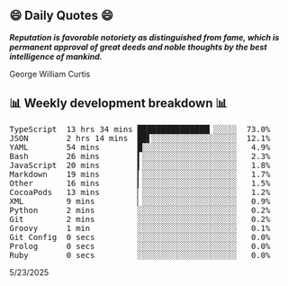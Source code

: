 ## 😄 Daily Quotes 😄

_**Reputation is favorable notoriety as distinguished from fame, which is permanent approval of great deeds and noble thoughts by the best intelligence of mankind.**_

George William Curtis



## 📊 Weekly development breakdown 📊

<pre>TypeScript  13 hrs 34 mins ███████████████▎░░░░░  73.0%
JSON        2 hrs 14 mins  ██▌░░░░░░░░░░░░░░░░░░  12.1%
YAML        54 mins        █░░░░░░░░░░░░░░░░░░░░   4.9%
Bash        26 mins        ▍░░░░░░░░░░░░░░░░░░░░   2.3%
JavaScript  20 mins        ▍░░░░░░░░░░░░░░░░░░░░   1.8%
Markdown    19 mins        ▎░░░░░░░░░░░░░░░░░░░░   1.7%
Other       16 mins        ▎░░░░░░░░░░░░░░░░░░░░   1.5%
CocoaPods   13 mins        ▏░░░░░░░░░░░░░░░░░░░░   1.2%
XML         9 mins         ▏░░░░░░░░░░░░░░░░░░░░   0.9%
Python      2 mins         ░░░░░░░░░░░░░░░░░░░░░   0.2%
Git         2 mins         ░░░░░░░░░░░░░░░░░░░░░   0.2%
Groovy      1 min          ░░░░░░░░░░░░░░░░░░░░░   0.1%
Git Config  0 secs         ░░░░░░░░░░░░░░░░░░░░░   0.0%
Prolog      0 secs         ░░░░░░░░░░░░░░░░░░░░░   0.0%
Ruby        0 secs         ░░░░░░░░░░░░░░░░░░░░░   0.0%</pre>

5/23/2025